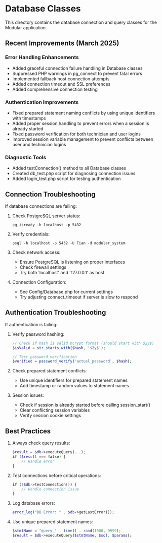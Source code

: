 # Database Classes

This directory contains the database connection and query classes for the Modular application.

## Recent Improvements (March 2025)

### Error Handling Enhancements

- Added graceful connection failure handling in Database classes
- Suppressed PHP warnings in pg_connect to prevent fatal errors
- Implemented fallback host connection attempts
- Added connection timeout and SSL preferences
- Added comprehensive connection testing

### Authentication Improvements

- Fixed prepared statement naming conflicts by using unique identifiers with timestamps
- Added proper session handling to prevent errors when a session is already started
- Fixed password verification for both technician and user logins
- Improved session variable management to prevent conflicts between user and technician logins

### Diagnostic Tools

- Added testConnection() method to all Database classes
- Created db_test.php script for diagnosing connection issues
- Added login_test.php script for testing authentication

## Connection Troubleshooting

If database connections are failing:

1. Check PostgreSQL server status:
   ```
   pg_isready -h localhost -p 5432
   ```

2. Verify credentials:
   ```
   psql -h localhost -p 5432 -U Tian -d modular_system
   ```

3. Check network access:
   - Ensure PostgreSQL is listening on proper interfaces
   - Check firewall settings
   - Try both 'localhost' and '127.0.0.1' as host

4. Connection Configuration:
   - See Config/Database.php for current settings
   - Try adjusting connect_timeout if server is slow to respond

## Authentication Troubleshooting

If authentication is failing:

1. Verify password hashing:
   ```php
   // Check if hash is valid bcrypt format (should start with $2y$)
   $isValid = str_starts_with($hash, '$2y$');
   
   // Test password verification
   $verified = password_verify('actual_password', $hash);
   ```

2. Check prepared statement conflicts:
   - Use unique identifiers for prepared statement names 
   - Add timestamp or random values to statement names

3. Session issues:
   - Check if session is already started before calling session_start()
   - Clear conflicting session variables
   - Verify session cookie settings

## Best Practices

1. Always check query results:
   ```php
   $result = $db->executeQuery(...);
   if ($result === false) {
       // Handle error
   }
   ```

2. Test connections before critical operations:
   ```php
   if (!$db->testConnection()) {
       // Handle connection issue
   }
   ```

3. Log database errors:
   ```php
   error_log("DB Error: " . $db->getLastError());
   ```

4. Use unique prepared statement names:
   ```php
   $stmtName = "query_" . time() . rand(1000, 9999);
   $result = $db->executeQuery($stmtName, $sql, $params);
   ``` 